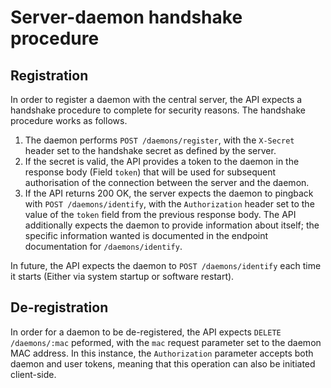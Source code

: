 # Server-daemon handshake procedure

## Registration

In order to register a daemon with the central server, the API expects a handshake procedure to complete for security reasons. The handshake procedure works as follows.

1. The daemon performs `POST /daemons/register`, with the `X-Secret` header set to the handshake secret as defined by the server.
2. If the secret is valid, the API provides a token to the daemon in the response body (Field `token`) that will be used for subsequent authorisation of the connection between the server and the daemon.
3. If the API returns 200 OK, the server expects the daemon to pingback with `POST /daemons/identify`, with the `Authorization` header set to the value of the `token` field from the previous response body. The API additionally expects the daemon to provide information about itself; the specific information wanted is documented in the endpoint documentation for `/daemons/identify`.

In future, the API expects the daemon to `POST /daemons/identify` each time it starts (Either via system startup or software restart).

## De-registration

In order for a daemon to be de-registered, the API expects `DELETE /daemons/:mac` peformed, with the `mac` request parameter set to the daemon MAC address. In this instance, the `Authorization` parameter accepts both daemon and user tokens, meaning that this operation can also be initiated client-side.
